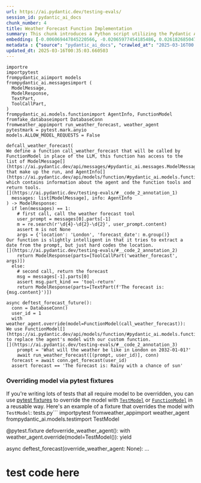 ```yaml
---
url: https://ai.pydantic.dev/testing-evals/
session_id: pydantic_ai_docs
chunk_number: 4
title: Weather Forecast Function Implementation
summary: This chunk introduces a Python script utilizing the Pydantic AI library to define a function, call_weather_forecast, for handling weather forecasting requests. It outlines the function's access to a list of ModelMessage and AgentInfo, which include the agent's information and available tools. Additionally, the script imports necessary modules and sets a pytest configuration for async testing.
embedding: [-0.006069447845220566, -0.02065977454185486, 0.026182685047388077, -0.05507568642497063, -0.017399724572896957, -0.0058808764442801476, 0.006315549835562706, -0.010425771586596966, -0.012132504023611546, 0.005024313926696777, 0.0031322059221565723, -0.01710567995905876, 0.01155720092356205, -0.026898616924881935, -0.031194213777780533, -0.0017450861632823944, 0.01399904303252697, 0.02758898213505745, -0.042776983231306076, 0.03906947374343872, 0.025083215907216072, 0.004880488384515047, 0.02717987634241581, -0.04433669522404671, -0.017438076436519623, -0.01886994205415249, -0.05039655417203903, 0.04443896934390068, 0.004596032667905092, -0.011461316607892513, 0.06428053975105286, -0.020634206011891365, -0.04068032279610634, -0.027614550665020943, 0.012081366032361984, -0.013359817676246166, 0.04615209624171257, 0.005558067467063665, -0.00596077973023057, 0.040245652198791504, -0.012234780006110668, -0.0630020871758461, 0.009486109018325806, 0.02319110929965973, -0.022526314482092857, 0.052211955189704895, 0.0072360350750386715, 0.059626974165439606, 0.0016587907448410988, 0.013129696249961853, 0.007376664783805609, 0.007753807585686445, -0.011007466353476048, -0.024290576577186584, 0.01855033077299595, -0.027052031829953194, -0.01895943470299244, 0.019163986667990685, -0.002737484173849225, -0.00486131152138114, 0.014344224706292152, -0.00291806529276073, -0.016338609158992767, 0.045794129371643066, -0.017118465155363083, -0.03060612641274929, -0.00972262304276228, 0.008680685423314571, -0.023881472647190094, 0.002953222719952464, -0.008437779732048512, 0.017207955941557884, -0.004698309116065502, -0.04259800165891647, -0.023740842938423157, -0.04093601554632187, 0.03835354372859001, 0.0603940449655056, 0.026169899851083755, -0.01715681701898575, -0.007900829426944256, 0.004541698843240738, -0.011339863762259483, 0.03559208661317825, -0.00862315483391285, -0.02214277908205986, -0.05006415769457817, -0.0014838026836514473, -0.03630802035331726, -0.053592681884765625, 0.019509168341755867, 0.021107232198119164, -0.029276536777615547, -0.0022117209155112505, 0.07246262580156326, 0.012611922807991505, -0.017565922811627388, -0.04970619082450867, 0.014216379262506962, 0.01130790263414383, 0.05333699285984039, 0.0016172410687431693, -0.07210466265678406, -0.0010075794998556376, 0.05558706820011139, 0.015251925215125084, 0.011538024060428143, -0.007613178342580795, -0.05681437999010086, 0.03868594020605087, -0.06392256915569305, -0.03385339304804802, -0.013960689306259155, -0.0067182620987296104, -0.07256489992141724, 0.01038102526217699, -0.015251925215125084, -0.01595507375895977, -0.002758258953690529, -0.04679132252931595, -0.010681461542844772, 0.003969591576606035, 0.04068032279610634, 0.003506152890622616, 0.028714017942547798, -0.01123758777976036, -0.006433806847780943, -0.0294555202126503, -0.048632290214300156, -0.03827683627605438, 0.01715681701898575, -0.0006655937759205699, 0.02400931715965271, -0.007721846457570791, -0.058399658650159836, 0.016990618780255318, -0.033239737153053284, -0.0002173367392970249, -0.001997580286115408, 0.02588864043354988, -0.0059128375723958015, -0.00014881973038427532, -0.038379110395908356, 0.004755839239805937, -0.044387832283973694, 0.02361299842596054, 0.019023356959223747, -0.02971121110022068, -0.014216379262506962, 0.045768558979034424, 0.01001027412712574, 0.015290278941392899, -0.01824350096285343, 0.033751118928194046, -0.01265027653425932, 0.016581514850258827, -0.0030011646449565887, 0.027972517535090446, 0.02214277908205986, -0.026898616924881935, -0.004084652289748192, 0.022973772138357162, -0.014996235258877277, -0.020084472373127937, -0.04714928939938545, -0.0012392988428473473, -0.019419677555561066, -0.007076228503137827, -0.04743054881691933, -0.01180649921298027, -0.01008698157966137, 0.002331575844436884, 0.0129059674218297, -0.013960689306259155, 0.02328060008585453, -0.016965050250291824, -0.04819761961698532, -0.030785109847784042, -0.0021845537703484297, -0.03208912909030914, 0.003076273715123534, 0.0025952563155442476, -0.053592681884765625, -0.010553616099059582, -0.039606425911188126, -0.004215693566948175, 0.0255434587597847, 0.04011780396103859, 0.0022900260519236326, 0.036742694675922394, -0.00016080521163530648, 0.02106887847185135, 0.07650253176689148, 0.0385836623609066, -0.012963497079908848, -0.03239595890045166, 0.05635413900017738, 0.0037554509472101927, 0.007926398888230324, -0.0048421346582472324, -0.007555647753179073, 0.03408351540565491, 0.04500148817896843, -0.021848734468221664, 0.05195626616477966, -0.022692512720823288, -0.010227611288428307, 0.028995277360081673, -0.06719540804624557, -0.005340730771422386, 0.00584252318367362, -0.04129398241639137, 0.029404383152723312, -0.03083624877035618, -0.017527569085359573, -0.0040782601572573185, -0.060598596930503845, -0.014523208141326904, -0.03313745930790901, 0.08079812675714493, -0.008488917723298073, 0.005609205458313227, 0.03582220897078514, -0.033086322247982025, -0.020391300320625305, 0.00439467653632164, 0.00400794530287385, -0.043492916971445084, 0.008597585372626781, -0.001232107519172132, -0.010483301244676113, -0.03559208661317825, -0.017233524471521378, -0.01001027412712574, 0.007376664783805609, -0.04093601554632187, 0.001061114715412259, -0.026029270142316818, -0.01701618917286396, -0.03283063322305679, -0.018090087920427322, 0.036026760935783386, 0.011371824890375137, -0.00389608065597713, 0.003675547894090414, 0.030810678377747536, 0.019483599811792374, -0.028535036370158195, 0.06090542674064636, 0.03339315205812454, 0.07742302119731903, -0.03896719962358475, -0.0038896885234862566, -0.0019624228589236736, -0.03303518518805504, 0.01282286737114191, 0.009792937897145748, 0.0027502686716616154, -0.07808781415224075, -0.00830354169011116, -0.033418718725442886, 0.013602723367512226, -0.03753533214330673, 0.03743305802345276, 0.003924845717847347, -0.023152755573391914, 0.010195650160312653, -0.006603201385587454, 0.009594777598977089, -0.024316145107150078, 0.047328270971775055, 0.04574299231171608, 0.005177728366106749, -0.01610848866403103, -0.019023356959223747, 0.006871676538139582, 0.0030331260059028864, 0.05487113445997238, 0.032114699482917786, -0.004698309116065502, 0.00461840583011508, -0.018358562141656876, 0.0001242494909092784, -0.04599868133664131, -0.016492024064064026, 0.013564369641244411, -0.04142182692885399, 0.004790996666997671, -0.00694199139252305, -0.011365433223545551, -0.034799449145793915, 0.010406594723463058, 0.04060361534357071, -0.03216583654284477, -0.0007031482527963817, 0.010598362423479557, 0.030733972787857056, -0.004209301434457302, 0.013001850806176662, -0.022334545850753784, 0.020289024338126183, -0.0009812114294618368, -0.027461135759949684, 0.013896767050027847, 0.026144331321120262, 5.2436484111240134e-05, 0.015903934836387634, -0.034160222858190536, 0.008150127716362476, -0.003873707726597786, -0.02027623914182186, 0.05574048310518265, -0.04745611548423767, -0.00014132881187833846, 0.0028397601563483477, -0.040245652198791504, 0.008009498007595539, -0.023459583520889282, 0.03042714297771454, 0.005737050902098417, -0.040884874761104584, -0.025428399443626404, -0.04241901636123657, -0.011224803514778614, -0.03904390707612038, -0.005465379916131496, 0.006705477833747864, -0.027537843212485313, 0.001460630795918405, 0.03656370937824249, -0.041626378893852234, -0.0014126887544989586, -0.024073239415884018, 0.011825675144791603, 0.019176771864295006, 0.024137163534760475, -0.03889049217104912, 0.004333950113505125, 0.03868594020605087, 0.0685761347413063, -0.03482501581311226, 0.012074973434209824, -0.0727183148264885, -0.037151798605918884, 0.017617059871554375, -0.012119719758629799, 0.011544416658580303, -0.0032856201287359, -0.008840491063892841, 0.03661485016345978, 0.057018931955099106, 0.01580165885388851, 0.028356052935123444, 0.009313518181443214, -0.002908476861193776, -0.029250968247652054, -0.001304819481447339, 0.05308130383491516, 0.012381802313029766, -0.012100542895495892, -0.025684088468551636, 0.042035482823848724, -0.011653084307909012, 0.005091432947665453, -0.01270141452550888, 0.035617657005786896, -0.032012421637773514, 0.017399724572896957, -0.02866288088262081, 0.005529302172362804, -0.012816475704312325, 0.011122527532279491, -0.029890194535255432, 0.008885237388312817, -0.008341895416378975, -0.015980642288923264, -0.0022101227659732103, -0.0036659594625234604, 0.009287949651479721, 0.034620463848114014, 0.048785705119371414, -0.015315847471356392, 0.023139970377087593, -0.022257838398218155, 0.007089013233780861, 0.05308130383491516, -0.00789443776011467, -0.00767070846632123, -0.029097553342580795, -0.014599914662539959, 0.06203046068549156, -0.07200238108634949, -0.030069177970290184, 0.009741799905896187, -0.005666736047714949, 0.03277949243783951, 0.01168504636734724, 0.05218638479709625, 0.052621059119701385, 0.014101319015026093, -0.01669657602906227, -0.008520878851413727, -0.06566126644611359, 0.024801956489682198, 0.003979180008172989, 0.06617264449596405, 0.007734631188213825, 0.009754584170877934, -0.016325823962688446, -0.007555647753179073, 0.03781659156084061, -0.0262849610298872, 0.024367284029722214, -0.010770953260362148, -0.040884874761104584, -0.019406892359256744, 0.021388491615653038, 0.013104126788675785, 0.03451818972826004, 0.028995277360081673, -0.03825126588344574, -0.09307125955820084, 0.01954752206802368, -0.0020391300786286592, 0.0058648958802223206, 0.0512659028172493, 0.0277679655700922, -0.05195626616477966, 0.035515379160642624, -0.04216332733631134, -0.05446203052997589, -0.03694724664092064, 0.04226560518145561, 0.007574824616312981, -0.011422963812947273, 0.015239140950143337, 0.013500446453690529, 0.022743649780750275, 0.007357487920671701, -0.0014246742939576507, 0.018844373524188995, -0.02743556722998619, -0.008418602868914604, 0.055229101330041885, -0.03346985951066017, -0.003928042016923428, -0.04965505376458168, 0.004314773716032505, 0.016722144559025764, 0.01635139435529709, 0.023178324103355408, -0.0021493963431566954, -0.023715274408459663, -0.01610848866403103, 0.02825377695262432, -0.014919527806341648, 0.05972924828529358, 0.002980389865115285, 0.08719038963317871, -0.000738305679988116, 0.0439787283539772, 0.0032552569173276424, -0.012349840253591537, 0.01485560555011034, -0.014024611562490463, 0.030503850430250168, 0.06417825818061829, 0.012765337713062763, -0.009869645349681377, -0.020941033959388733, 0.03272835537791252, 0.006510513834655285, 0.06642833352088928, 0.017450861632823944, -0.01961144432425499, -0.038379110395908356, 0.017080111429095268, 0.010540831834077835, -0.03474830836057663, -0.04574299231171608, 0.032012421637773514, -0.013052988797426224, 0.03518298268318176, 0.003451818833127618, -0.05972924828529358, 0.044413402676582336, -0.005075451917946339, -0.04886241257190704, -0.03214026987552643, 0.03638472780585289, -0.012765337713062763, 0.017118465155363083, 0.024482345208525658, -0.014651053585112095, 0.03362327069044113, -0.02766568772494793, 0.04743054881691933, 0.03139876574277878, 0.012119719758629799, -0.00891719851642847, -0.011148096062242985, -0.026233822107315063, -0.0012017443077638745, 0.05101021006703377, -0.00720407348126173, 0.022654158994555473, 0.012023835442960262, 0.0053918687626719475, 0.022999340668320656, 0.04234230890870094, -0.04842773824930191, 0.03589891642332077, 0.009498894214630127, 0.01289957482367754, -0.019598660990595818, -0.018780451267957687, 0.01880601979792118, 0.03500400111079216, 0.003675547894090414, 0.010937151499092579, 0.01710567995905876, -0.023983748629689217, -0.04272584617137909, 0.043902020901441574, 0.006769400089979172, -0.012605531141161919, -0.02889300137758255, -0.043671898543834686, -0.018767666071653366, 0.002881309948861599, 0.017028972506523132, 0.010611146688461304, 0.018997788429260254, -0.0397087000310421, -0.028867432847619057, 0.004973175935447216, -0.00461840583011508, -0.00935826450586319, 0.0015157639281824231, 0.0017354978481307626, 0.02106887847185135, 0.0243289303034544, -0.014101319015026093, -0.0023970964830368757, -0.01718238741159439, 0.05216081812977791, -0.00988882128149271, 0.025748010724782944, -0.014318656176328659, -0.0029388400726020336, 0.05691665783524513, -0.03807228431105614, 0.008648723363876343, -0.01953473687171936, -0.006788576953113079, 0.02360021322965622, -0.02247517555952072, -0.01558432262390852, 8.624552719993517e-05, -0.010975505225360394, 0.0072232503443956375, -4.8016838263720274e-05, 0.0037234898190945387, 0.0017802435904741287, -0.020864326506853104, 0.02368970401585102, 0.024149946868419647, -0.01936853863298893, -0.001081889495253563, 0.03068283386528492, -0.00018437666585668921, 0.003258452983573079, -0.0499618798494339, -0.04167751595377922, -0.001348766265437007, 0.003496564691886306, 0.049194809049367905, -0.026924187317490578, -0.01294432021677494, 0.006731046829372644, -0.0047366623766720295, -0.010681461542844772, 0.00879574567079544, 0.023421229794621468, -0.01791110448539257, -0.0073447031900286674, -0.010131727904081345, -0.0121644651517272, -0.014535992406308651, -0.017438076436519623, 0.017808828502893448, -0.016057349741458893, -0.004461795557290316, -0.0037202935200184584, -0.02978791855275631, 0.02751227468252182, 0.0023939001839607954, 0.0060918210074305534, -0.032268114387989044, 0.016645437106490135, 0.019176771864295006, -0.017872750759124756, -0.007261604070663452, 0.0010643107816576958, -0.017604276537895203, 0.02050636149942875, 0.009741799905896187, 0.007900829426944256, -0.06954775750637054, -0.025198277086019516, -0.010521654970943928, -0.038302402943372726, -0.02060863748192787, -0.023791979998350143, -0.033239737153053284, -0.010003882460296154, -0.029353244230151176, -0.010675068944692612, 0.06607037037611008, -0.016734929755330086, -0.023421229794621468, 0.0017514784121885896, 0.022666944190859795, 0.003047508653253317, -0.002119033131748438, -0.020723696798086166, -0.006590417120605707, 0.011493277736008167, 0.002751866588369012, 0.02684747986495495, -0.010272356681525707, -0.006411433685570955, 0.02017396315932274, 0.009332695044577122, -0.013641076162457466, -0.010937151499092579, 0.03231925144791603, 0.015009019523859024, -0.0019224713323637843, -0.0408337377011776, 0.01411410328000784, 0.020889896899461746, 0.017872750759124756, 0.023421229794621468, 0.007996713742613792, 0.014152457006275654, -0.005273612216114998, 0.032600510865449905, 0.03963199257850647, -0.0008701459737494588, -0.011039427481591702, -0.028586173430085182, 0.019266262650489807, 0.052058540284633636, 0.014574346132576466, 0.0013000252656638622, 0.014280302450060844, -0.0072999573312699795, -0.005510125774890184, 0.04551286995410919, -0.04533388838171959, 0.0037650393787771463, -0.010272356681525707, -0.010406594723463058, 0.012362625449895859, 0.007581216748803854, 0.011295118369162083, -0.007242427207529545, 0.03380225598812103, -0.007664316333830357, -0.0499618798494339, -0.008968336507678032, 0.014587130397558212, 0.004359519109129906, 0.0010507272090762854, 0.023702489212155342, 0.016786066815257072, -0.05732576176524162, -0.03648700192570686, 0.061007700860500336, -0.014714975841343403, -0.007351095788180828, -0.05492227151989937, 0.0046727401204407215, 0.03973427042365074, -0.02822820656001568, 0.0029164673760533333, 0.0005089834448881447, -0.02556902915239334, 0.004925234243273735, -0.006865283939987421, -0.04259800165891647, -0.04177979379892349, 0.0038001968059688807, 0.02035294659435749, 0.010540831834077835, -0.01725909486413002, 0.01338538620620966, -0.004068671725690365, -0.03270278871059418, -0.0028221814427524805, -0.009422186762094498, -0.00019845960196107626, 0.009371048770844936, -0.03963199257850647, -0.008834099397063255, -0.0004206904268357903, 0.01748921535909176, 0.009882429614663124, -0.04950163885951042, -0.04451567679643631, 0.009434971027076244, -0.01840970106422901, 0.0012744562700390816, -0.025453967973589897, -0.0017914300551638007, -0.01155720092356205, 0.03548981249332428, 0.03109193779528141, -0.007964752614498138, -0.026387237012386322, 0.024891449138522148, 0.0021462002769112587, 0.014190810732543468, -0.00525123905390501, -0.05203297361731529, -0.017297446727752686, 0.062132738530635834, -0.02822820656001568, -0.021874302998185158, -0.01718238741159439, 0.013231972232460976, 0.013986258767545223, -0.02417551539838314, -0.017757689580321312, -0.02530055306851864, -0.0516238696873188, 0.0040814559906721115, -0.0035221336875110865, 0.009639523923397064, -0.003841746598482132, 0.0066735162399709225, -0.009882429614663124, 0.004906057380139828, 0.018371347337961197, 0.005545283202081919, 0.007881652563810349, 0.05845079943537712, -0.04702144116163254, 0.0073255267925560474, -0.038046713918447495, 0.009204850532114506, -0.0020311397965997458, 0.001920873299241066, -0.027384430170059204, 0.008233226835727692, -0.022014932706952095, -0.009128143079578876, -0.07215579599142075, 0.03045271337032318, 0.006660731974989176, -0.01872931234538555, 0.024686897173523903, 0.003790608374401927, -0.047507256269454956, -0.00033719156635925174, 0.03395567089319229, -0.011876814067363739, -0.005053079221397638, -0.0018569506937637925, -0.014676622115075588, -0.029481088742613792, -0.017617059871554375, 0.008603977970778942, 0.006980344653129578, -0.013008243404328823, 0.01221560314297676, 0.0439787283539772, 0.03042714297771454, 0.0038481387309730053, 0.007025090511888266, 0.013155264779925346, 0.004180536139756441, 0.009805722162127495, -0.002524941461160779, -0.0005745040834881365, -0.03477387875318527, -0.019240694120526314, -0.046024251729249954, -0.042444586753845215, -0.010841268114745617, -0.021925441920757294, 0.00867429282516241, 0.033904530107975006, 0.05932014435529709, 0.010802914388477802, 0.005545283202081919, -0.11004909873008728, -0.022577451542019844, 0.022193916141986847, -0.03469717130064964, -0.027461135759949684, 0.018102871254086494, -0.024533482268452644, 0.0026208253111690283, -0.0047206818126142025, -0.01278451457619667, 0.006967560388147831, -0.02212999388575554, -0.024073239415884018, -0.02060863748192787, 0.055382516235113144, -0.012055796571075916, -0.003141794353723526, -0.011020251549780369, 0.017859965562820435, -0.006142958998680115, -0.006820538081228733, -0.010310710407793522, -0.052876751869916916, -0.012688630260527134, -0.04891354963183403, -0.0038225697353482246, -0.010112551040947437, 0.01131429523229599, 0.02604205533862114, 0.00020874715119134635, -0.046356648206710815, -0.0309385247528553, -0.008891629986464977, 0.006500925403088331, -0.061416804790496826, 0.04916924238204956, 0.025121569633483887, 0.02205328643321991, 0.0005916833179071546, -0.019074495881795883, -0.0064913369715213776, 0.01277812197804451, 0.010150903835892677, 0.019662583246827126, 0.02636166848242283, 0.015072941780090332, 0.001109855598770082, -0.02491701766848564, -0.03157775104045868, -0.022078854963183403, 0.011864028871059418, 0.012829259969294071, -0.0080158906057477, 0.04298153519630432, 0.036103468388319016, 0.03042714297771454, -0.041370686143636703, -0.0035572911147028208, -0.011832067742943764, 0.04934822395443916, 0.0010778943542391062, 0.015430908650159836, 0.01580165885388851, -0.014599914662539959, -0.03753533214330673, 0.014152457006275654, -0.0168627742677927, -0.0041102212853729725, -0.016722144559025764, -0.015814444050192833, -0.011256764642894268, 0.014830036088824272, 0.01033627986907959, -0.012618315406143665, 0.0037266858853399754, -0.0059416028670966625, 0.023740842938423157, -0.00608542887493968, -0.01142935547977686, 0.003758647246286273, 0.07384335249662399, 0.008974729105830193, 0.014753329567611217, 0.03239595890045166, -0.04275141656398773, 0.03221697732806206, -0.020736481994390488, 0.008834099397063255, 0.01485560555011034, 0.004548090975731611, 0.017310231924057007, 0.021375708281993866, 0.003857727162539959, -0.006385864689946175, -0.030171453952789307, 0.01545647718012333, -0.05594503507018089, -0.01148049347102642, 0.015392554923892021, -0.006181312724947929, 0.013321463949978352, 0.042930398136377335, -0.03004360757768154, 0.006513710133731365, -0.034236930310726166, 0.014957881532609463, 0.0012992261908948421, -0.013423739932477474, -0.0007962355157360435, -0.009748191572725773, 0.04387645423412323, -0.003413465339690447, -0.027205446735024452, 0.02223226986825466, -0.03981097787618637, -0.02482752688229084, 0.0764513909816742, -7.7655931818299e-05, -0.02337009273469448, 0.016568729653954506, 0.022257838398218155, 0.027333291247487068, 0.008463348262012005, -0.0053886729292571545, 0.005219277925789356, 0.0449247844517231, -0.01944524608552456, 0.0008997101685963571, -0.01596785895526409, 0.019266262650489807, -0.004925234243273735, 0.042367879301309586, 0.006267608143389225, 0.027563411742448807, -0.010432163253426552, -0.03321416676044464, 0.018690960481762886, 0.007357487920671701, 0.0017946261214092374, -0.0036339981015771627, -0.0071145822294056416, -0.005816953722387552, 0.015047373250126839, 0.01580165885388851, -0.022820357233285904, 0.006948383525013924, 0.029199829325079918, -0.0016412120312452316, -0.012925143353641033, 0.010719815269112587, 0.0067502232268452644, 0.0005573249072767794, -0.008904414251446724, 0.009882429614663124, -0.026924187317490578, 0.050166431814432144, -0.015251925215125084, -0.040910445153713226, -0.012496862560510635, -0.03781659156084061, -0.029890194535255432, 0.04037349671125412, -0.01351323164999485, -0.034134652465581894, 0.022398468106985092, -0.01477889809757471, -0.007734631188213825, -0.0026416003238409758, 0.026182685047388077, 0.012637492269277573, -0.00025608978467062116, 0.01008698157966137, 0.03929959610104561, -0.0034390343353152275, 0.03955528512597084, 0.07184896618127823, 0.009332695044577122, -0.0020391300786286592, -0.012477685697376728, 0.009933567605912685, 0.019675366580486298, 0.04257243126630783, 0.047404978424310684, 0.009025867097079754, 0.03929959610104561, -0.01143574807792902, 0.005679520312696695, 0.03909504413604736, 0.009780153632164001, 0.033751118928194046, 0.0424957238137722, 0.0009644317906349897, -0.012573570013046265, 0.014714975841343403, -0.04671461507678032, 0.012426547706127167, 0.03766318038105965, 0.015251925215125084, -0.0015685000689700246, -0.015993427485227585, -0.006788576953113079, 0.03628244996070862, 0.00696116778999567, -0.017310231924057007, -0.02986462414264679, 0.07471270114183426, -0.00291966344229877, -0.03937630355358124, -0.010777345858514309, 0.034646034240722656, -0.01098828949034214, 0.005644362885504961, 0.035438671708106995, 0.011736184358596802, -0.011582769453525543, -0.021593043580651283, -0.049757327884435654, 0.002098258351907134, -0.027537843212485313, -0.010067804716527462, -0.03459489345550537, 0.018601467832922935, -0.0047814082354307175, 0.020685343071818352, -0.004209301434457302, 0.022257838398218155, 0.011959913186728954, 0.008974729105830193, 0.03508070856332779, 0.01306577306240797, -0.027793534100055695, 0.01645367033779621, -0.03247266635298729, 0.010636716149747372, 0.018703743815422058, -0.01167226117104292, 0.012567177414894104, -0.02287149615585804, -0.016095703467726707, 0.014881174080073833, -0.012803690508008003, 0.027563411742448807, -0.012490469962358475, -0.017962241545319557, 0.01546926237642765, 0.024316145107150078, 0.042776983231306076, 0.03681940212845802, -0.00903225876390934, -0.004135790280997753, 0.02735885977745056, 0.013704999350011349, 0.028356052935123444, -0.010368240997195244, 0.01619797945022583, 0.019815996289253235, 0.014203594997525215, 0.04022008180618286, -0.0031481864862143993, 0.001964021008461714, -0.0029708014335483313, 0.03012031503021717, 0.0029436342883855104, 0.007172112353146076, -0.0024801958352327347, -0.042521294206380844, 0.005800973158329725, 0.014625484123826027, 0.049297086894512177, -0.019956625998020172, -0.018038948997855186, 0.03239595890045166, 0.012330664321780205, 0.004953999072313309, 0.006743831094354391, -0.0046152095310389996, -0.041882067918777466, 0.018281854689121246, -0.028023654595017433, -0.0219893641769886, -0.01098828949034214, 0.00874460767954588, 0.024929802864789963, -0.005727462470531464, 0.029123123735189438, -0.00232038926333189, -0.03147547319531441, 0.0029883801471441984, 0.015673814341425896, 0.03784216195344925, -0.005276808049529791, 0.029276536777615547, 0.0017610668437555432, -0.029250968247652054, 0.002935644006356597, -0.0013751343358308077, -0.012714199721813202, 0.004164555575698614, -0.006484944839030504, -0.030631694942712784, 0.01594228856265545, -0.005621990188956261, -0.01628747023642063, 0.012688630260527134, -0.004193320404738188, 0.0060183098539710045, -0.01862703636288643, -0.04668904468417168, 0.02937881276011467, 0.0046759359538555145, -0.03548981249332428, 0.01594228856265545, 0.02051914483308792, -0.017540354281663895, 0.026182685047388077, 0.009690661914646626, -0.022769220173358917, 0.017386939376592636, -0.022270623594522476, -0.010195650160312653, 0.004701504949480295, 0.010815698653459549, 0.013244756497442722, 0.005919230170547962, 0.021554691717028618, -0.020979387685656548, -0.01872931234538555, -0.008687077090144157, -0.006005525588989258, -0.016057349741458893, 0.05614958703517914, -0.005650755017995834, 0.03155218064785004, -0.009984705597162247, -0.040884874761104584, -0.024955371394753456, -0.06504760682582855, -0.003697920823469758, 0.01838413067162037, -0.008712646551430225, -0.0382256954908371, -0.0035540948156267405, -0.013193618506193161, -0.0017338996985927224, -0.013462093658745289, -0.002122229430824518, -0.02035294659435749, -0.017374154180288315, -0.006497729104012251, 0.003963199444115162, 0.06995686143636703, -0.003934434149414301, -0.00461840583011508, -0.023753628134727478, -0.004960391670465469, 0.009077005088329315, 0.009876037016510963, 0.002825377508997917, -0.016249118372797966, -0.021529121324419975, -0.03160331770777702, -0.009217634797096252, -0.010962720960378647, -0.012835652567446232, 0.034876152873039246, -0.0172463096678257, -0.0012297104112803936, -0.0099719213321805, 0.004362715408205986, 0.0006588019896298647, 0.024968156591057777, 0.024380069226026535, -0.011876814067363739, -0.03761203959584236, 0.015482046641409397, -0.004928430076688528, 0.017386939376592636, -0.034799449145793915, 0.014267518185079098, 0.05507568642497063, -0.018588682636618614, -0.012369017116725445, -0.015558754093945026, 0.005538890603929758, -0.010675068944692612, -0.008098989725112915, 0.02212999388575554, 0.025249416008591652, -0.0002586866612546146, 0.011717007495462894, -0.033418718725442886, -0.014689406380057335, -0.02994133159518242, -0.003247266635298729, -0.016965050250291824, 0.0004378696030471474, -0.011614731512963772, -0.017450861632823944, 0.005340730771422386, 0.025863071903586388, -0.012720591388642788, -0.01962422952055931, 0.014344224706292152, -0.015085726976394653, -0.016415316611528397, -0.041140567511320114, 0.001693948172032833, 0.03773988410830498, 0.009665092453360558, 0.02065977454185486, -0.008482525125145912, 0.020953819155693054, -0.0011897588847205043, 0.008469740860164165, -0.010470516979694366, -0.02758898213505745, 0.014766113832592964, -0.010790130123496056, -0.006910029798746109, 0.04096158221364021, -0.03262608125805855, 0.006807753816246986, 0.015482046641409397, -0.013334248214960098, 0.027077600359916687, 0.0025569028221070766, -0.011461316607892513, -0.03607789799571037, 0.009863252751529217, 0.024559050798416138, 0.0309385247528553, -0.02443120628595352, -0.004317969549447298, 0.007255211938172579, -0.009658700786530972, -0.006478552706539631, -0.015085726976394653, 0.0021941422019153833, -0.04126841202378273, 0.007293565198779106, 0.032012421637773514, 0.012624708004295826, -0.02026345580816269, -0.0008597585838288069, 0.025773581117391586, 0.02490423433482647, 0.0013815265847370028, 0.010349064134061337, -0.024789173156023026, 0.018754882737994194, -0.0012105336645618081, -0.0016108488198369741, -0.0324215292930603, 0.04339063912630081, 0.002895692363381386, 0.057581450790166855, -0.013091342523694038, -0.013666645623743534, -0.009083397686481476, 0.018524760380387306, -0.014050181023776531, -0.021874302998185158, 0.020634206011891365, 0.01594228856265545, 0.006302765570580959, 0.0013583545805886388, -0.024699680507183075, 0.04418328031897545, 0.002202132483944297, -0.018102871254086494, 0.0040175337344408035, 0.014842821285128593, -0.034671600908041, 0.015622676350176334, -0.005056275520473719, 0.024060456082224846, 0.009000297635793686, -0.03311189264059067, -0.01765541359782219, -0.012688630260527134, -0.010898798704147339, 0.04377417638897896, 0.007331918925046921, -0.01783439703285694, -0.011301510035991669, -0.022603020071983337, 0.00498596066609025, -0.04175422340631485, 0.010195650160312653, -0.015545968897640705, 0.002253270708024502, 0.033163029700517654, 0.0036787439603358507, -0.048964690417051315, -0.022833142429590225, 0.000632433919236064, 0.018601467832922935, 0.002181357704102993, -0.002585667883977294, 0.03165445849299431, 0.023702489212155342, 0.0021909461356699467, 0.018857158720493317, -0.04259800165891647, 0.011448532342910767, -0.019304616376757622, -0.003975983709096909, -0.05696779489517212, -0.03768874704837799, -0.013295894488692284, -0.002160582924261689, -0.018371347337961197, 0.001293633016757667, 0.029992470517754555, 0.03249823674559593, 0.033904530107975006, 0.021925441920757294, 0.028279345482587814, -0.005820150021463633, -0.02221948467195034, 0.0012169259134680033, -0.015111295506358147, 0.008035067468881607, -0.010285141877830029, 0.021951010450720787, -0.01872931234538555, 0.01936853863298893, -0.012343448586761951, 0.005417437758296728, -0.012094150297343731, 0.025671305134892464, -0.0017962242709472775, 0.007338311057537794, 0.008156520314514637, -0.010125335305929184, 0.015366986393928528, 0.025581812486052513, 0.0007011506822891533, -0.011589162051677704, 0.01759149134159088, 0.009230419062077999, 0.007868868298828602, 0.015111295506358147, 0.0064913369715213776, -0.01050247810781002, 0.006516905967146158, -0.0009852065704762936, -0.010144512169063091, -0.007971144281327724, -0.007152935490012169, -0.033495426177978516, 0.01945803128182888, 0.0013184030540287495, -0.01945803128182888, -0.018051734194159508, 0.015622676350176334, 0.007581216748803854, 0.00522886635735631, 0.018026165664196014, -0.0023986943997442722, 0.009185673668980598, -0.0018681371584534645, -0.0018090087687596679, -0.011263157241046429, 0.039683133363723755, 0.010815698653459549, 0.04515490308403969, 0.0007199279498308897, -8.719438483240083e-05, -0.046024251729249954, -0.02784467115998268, 0.008348288014531136, 0.04410657286643982, -0.012036619707942009, -0.007076228503137827, -0.0005069858743809164, 0.06121225282549858, -0.01233705598860979, 0.02326781488955021, 0.03254937380552292, 0.0065712402574718, -0.005439810920506716, -0.013743353076279163, -0.011378217488527298, -0.01362829189747572, -0.016300255432724953, -0.0018825196893885732, 0.003502956824377179, 0.007958360016345978, 0.012202818877995014, -0.011013858951628208, 0.041626378893852234, -0.01691391132771969, 0.013347032479941845, -0.026144331321120262, -6.23245068709366e-05, 0.02296098694205284, 0.012023835442960262, -0.000577300728764385, 0.016786066815257072, 0.007824122905731201, 0.01701618917286396, -0.01773212105035782, -0.03367441147565842, -0.008533663116395473, -0.03993882238864899, 0.010790130123496056, 0.018422484397888184, -0.026873048394918442, 0.0038257658015936613, 0.017629845067858696, -0.009287949651479721, 0.01627468690276146, -0.0004366710491012782, 0.040092237293720245, -0.003442230401560664, -0.023561859503388405, -0.02416273206472397, -0.038404680788517, 0.00730634992942214, 0.03661485016345978, 0.0007179303793236613, -0.016901127994060516, -0.0005397461936809123, 0.00903225876390934, 0.010886013507843018, 0.003301600692793727, 0.002453028690069914, 0.023165538907051086, -0.029174260795116425, -0.005091432947665453, -0.022743649780750275, -0.029404383152723312, -0.03012031503021717, -0.02840718999505043, 0.022283408790826797, 0.004586444236338139, 0.016568729653954506, 0.003624409670010209, 0.018115656450390816, 0.009390225633978844, -0.022487960755825043, 0.002237289911136031, -0.005682716611772776, 0.026515081524848938, 0.01265027653425932, -0.0023731254041194916, -0.006337922997772694, -0.02065977454185486, -0.007907222025096416, -0.005040294490754604, -0.008603977970778942, 0.00451932568103075, -0.004915645811706781, 0.007613178342580795, 0.014305870980024338, 0.018933866173028946, 0.034952860325574875, -0.08176974952220917, 0.029276536777615547, 0.006660731974989176, 0.01204301230609417, 0.019637012854218483, 0.008846883662045002, -0.01968815177679062, 0.026336099952459335, -0.030145883560180664, 0.02400931715965271, 0.009952744469046593, 0.0173358004540205, 0.0017690571257844567, 0.014689406380057335, 0.000566114264074713, 0.005666736047714949, 0.0036787439603358507, -0.014037396758794785, -0.012477685697376728, 0.019943842664361, 0.013832843862473965, 0.009869645349681377, 0.004241262562572956, 0.0014973862562328577, 0.013960689306259155, 0.004787800367921591, 0.012253956869244576, 0.00017908307199832052, -0.018511977046728134, 0.010361848399043083, 0.012957105413079262, -0.00033439495018683374, -0.029736779630184174, -0.012445724569261074, -0.032037992030382156, 0.01806451752781868, -0.02475081942975521, 0.03623131290078163, -0.003966395277529955, -0.03653814271092415, 0.0023012126330286264, -0.007856084033846855, -0.01693948172032833, -0.022104425355792046, 0.038609232753515244, -0.05349040776491165, -0.02996690198779106, -0.016786066815257072, -0.007331918925046921, 0.038455817848443985, 0.01855033077299595, -0.006232450716197491, 0.016376962885260582, 0.0022564667742699385, 0.012509646825492382, -0.0006983540952205658, -0.0060918210074305534, 0.007229642942547798, -0.01107138954102993, -0.04709814861416817, -0.009735407307744026, -0.005206493195146322, -0.021759243682026863, 0.03239595890045166, 0.03868594020605087, -0.010317103005945683, -0.006584024988114834, -0.016479238867759705, -0.0001806811342248693, 0.007229642942547798, 0.006200489122420549, -0.025658519938588142, 0.01952195353806019, -0.01580165885388851, 0.02669406495988369, 0.008393033407628536, -0.020084472373127937, -0.00449375668540597, -0.006667124107480049, -0.021350137889385223, 0.01278451457619667]
metadata : {"source": "pydantic_ai_docs", "crawled_at": "2025-03-16T00:35:03.658964", "url_path": "/testing-evals/", "chunk_size": 3122}
updated_dt: 2025-03-16T00:35:03.660503
---
```

```
importre
importpytest
frompydantic_aiimport models
frompydantic_ai.messagesimport (
  ModelMessage,
  ModelResponse,
  TextPart,
  ToolCallPart,
)
frompydantic_ai.models.functionimport AgentInfo, FunctionModel
fromfake_databaseimport DatabaseConn
fromweather_appimport run_weather_forecast, weather_agent
pytestmark = pytest.mark.anyio
models.ALLOW_MODEL_REQUESTS = False

defcall_weather_forecast( 
We define a function call_weather_forecast that will be called by FunctionModel in place of the LLM, this function has access to the list of ModelMessage[](https://ai.pydantic.dev/api/messages/#pydantic_ai.messages.ModelMessage)s that make up the run, and AgentInfo[](https://ai.pydantic.dev/api/models/function/#pydantic_ai.models.function.AgentInfo) which contains information about the agent and the function tools and return tools.
[](https://ai.pydantic.dev/testing-evals/#__code_2_annotation_1)
  messages: list[ModelMessage], info: AgentInfo
) -> ModelResponse:
  if len(messages) == 1:
    # first call, call the weather forecast tool
    user_prompt = messages[0].parts[-1]
    m = re.search(r'\d{4}-\d{2}-\d{2}', user_prompt.content)
    assert m is not None
    args = {'location': 'London', 'forecast_date': m.group()} 
Our function is slightly intelligent in that it tries to extract a date from the prompt, but just hard codes the location.
[](https://ai.pydantic.dev/testing-evals/#__code_2_annotation_2)
    return ModelResponse(parts=[ToolCallPart('weather_forecast', args)])
  else:
    # second call, return the forecast
    msg = messages[-1].parts[0]
    assert msg.part_kind == 'tool-return'
    return ModelResponse(parts=[TextPart(f'The forecast is: {msg.content}')])

async deftest_forecast_future():
  conn = DatabaseConn()
  user_id = 1
  with weather_agent.override(model=FunctionModel(call_weather_forecast)): 
We use FunctionModel[](https://ai.pydantic.dev/api/models/function/#pydantic_ai.models.function.FunctionModel) to replace the agent's model with our custom function.
[](https://ai.pydantic.dev/testing-evals/#__code_2_annotation_3)
    prompt = 'What will the weather be like in London on 2032-01-01?'
    await run_weather_forecast([(prompt, user_id)], conn)
  forecast = await conn.get_forecast(user_id)
  assert forecast == 'The forecast is: Rainy with a chance of sun'

```

### Overriding model via pytest fixtures
If you're writing lots of tests that all require model to be overridden, you can use [pytest fixtures](https://docs.pytest.org/en/6.2.x/fixture.html) to override the model with [`TestModel`](https://ai.pydantic.dev/api/models/test/#pydantic_ai.models.test.TestModel) or [`FunctionModel`](https://ai.pydantic.dev/api/models/function/#pydantic_ai.models.function.FunctionModel) in a reusable way.
Here's an example of a fixture that overrides the model with `TestModel`:
tests.py```
importpytest
fromweather_appimport weather_agent
frompydantic_ai.models.testimport TestModel

@pytest.fixture
defoverride_weather_agent():
  with weather_agent.override(model=TestModel()):
    yield

async deftest_forecast(override_weather_agent: None):
  ...
  # test code here